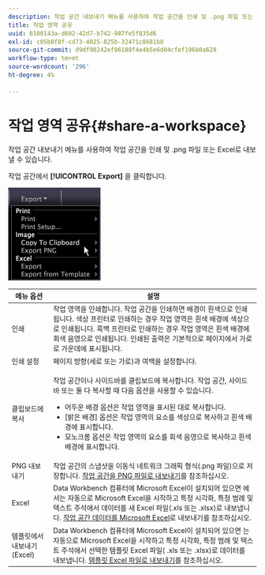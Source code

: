 ```yaml
---
description: 작업 공간 내보내기 메뉴를 사용하여 작업 공간을 인쇄 및 .png 파일 또는 Excel로 내보낼 수 있습니다.
title: 작업 영역 공유
uuid: 6100143a-d602-42d7-b742-987fe5f835d6
exl-id: c05b0f8f-cd73-4025-825b-32471c8681b8
source-git-commit: d9df90242ef96188f4e4b5e6d04cfef196b0a628
workflow-type: tm+mt
source-wordcount: '296'
ht-degree: 4%

---
```


# 작업 영역 공유{#share-a-workspace}

작업 공간 내보내기 메뉴를 사용하여 작업 공간을 인쇄 및 .png 파일 또는 Excel로 내보낼 수 있습니다.

작업 공간에서 **[!UICONTROL Export]** 을 클릭합니다.

![](assets/mnu_export.png)

<table id="table_900D1AB7B08749469DA9544C5D37096F"> 
 <thead> 
  <tr> 
   <th colname="col1" class="entry"> 메뉴 옵션 </th> 
   <th colname="col2" class="entry"> 설명 </th> 
  </tr> 
 </thead>
 <tbody> 
  <tr> 
   <td colname="col1"> 인쇄 </td> 
   <td colname="col2"> 작업 영역을 인쇄합니다. 작업 공간을 인쇄하면 배경이 흰색으로 인쇄됩니다. 색상 프린터로 인쇄하는 경우 작업 영역은 흰색 배경에 색상으로 인쇄됩니다. 흑백 프린터로 인쇄하는 경우 작업 영역은 흰색 배경에 회색 음영으로 인쇄됩니다. 인쇄된 출력은 기본적으로 페이지에서 가로로 가운데에 표시됩니다. </td> 
  </tr> 
  <tr> 
   <td colname="col1"> 인쇄 설정 </td> 
   <td colname="col2"> 페이지 방향(세로 또는 가로)과 여백을 설정합니다. </td> 
  </tr> 
  <tr> 
   <td colname="col1"> 클립보드에 복사 </td> 
   <td colname="col2"> <p>작업 공간이나 사이드바를 클립보드에 복사합니다. 작업 공간, 사이드 바 또는 둘 다 복사할 때 다음 옵션을 사용할 수 있습니다. 
     <ul id="ul_F7338E53385B4AE39FBCF1C3A80276CE"> 
      <li id="li_9A3147A64B1C443AAE2843A5260E3273">어두운 배경 옵션은 작업 영역을 표시된 대로 복사합니다. </li> 
      <li id="li_516B6162FDA747CFBB2886E71DF49146">[밝은 배경] 옵션은 작업 영역의 요소를 색상으로 복사하고 흰색 배경에 표시합니다. </li> 
      <li id="li_E0B5E9D31F5948238DEB0D75E235BAE3">모노크롬 옵션은 작업 영역의 요소를 회색 음영으로 복사하고 흰색 배경에 표시합니다. </li> 
     </ul> </p> </td> 
  </tr> 
  <tr> 
   <td colname="col1"> PNG 내보내기 </td> 
   <td colname="col2">작업 공간의 스냅샷을 이동식 네트워크 그래픽 형식(.png 파일)으로 저장합니다. <a href="../../../home/c-get-started/c-work-worksp/c-ex-wksp.md#section-f9fbe0f0a1c341e2b063cce106cac35e"> 작업 공간을 PNG 파일로 내보내기</a>를 참조하십시오. </td> 
  </tr> 
  <tr> 
   <td colname="col1"> Excel </td> 
   <td colname="col2"> Data Workbench 컴퓨터에 Microsoft Excel이 설치되어 있으면 에서는 자동으로 Microsoft Excel을 시작하고 특정 시각화, 특정 범례 및 텍스트 주석에서 데이터를 새 Excel 파일(.xls 또는 .xlsx)로 내보냅니다. <a href="../../../home/c-get-started/c-work-worksp/c-ex-wksp.md#section-fe214e3dbc364d2eba3834d62d295acb"> 작업 공간 데이터를 Microsoft Excel</a>로 내보내기를 참조하십시오. </td> 
  </tr> 
  <tr> 
   <td colname="col1"> 템플릿에서 내보내기(Excel) </td> 
   <td colname="col2"> Data Workbench 컴퓨터에 Microsoft Excel이 설치되어 있으면 는 자동으로 Microsoft Excel을 시작하고 특정 시각화, 특정 범례 및 텍스트 주석에서 선택한 템플릿 Excel 파일(<span class="filepath"> .xls</span> 또는 <span class="filepath"> .xlsx</span>)로 데이터를 내보냅니다. <a href="../../../home/c-get-started/c-work-worksp/c-ex-wksp.md#section-814772929ca64cf6b92b89d3fdd02302"> 템플릿 Excel 파일로 내보내기</a>를 참조하십시오. </td> 
  </tr> 
 </tbody> 
</table>
